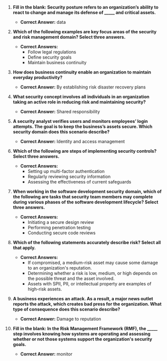 1. **Fill in the blank: Security posture refers to an organization’s ability to react to change and manage its defense of _____ and critical assets.**
   - **Correct Answer:** data

2. **Which of the following examples are key focus areas of the security and risk management domain? Select three answers.**
   - **Correct Answers:**
     - Follow legal regulations
     - Define security goals
     - Maintain business continuity

3. **How does business continuity enable an organization to maintain everyday productivity?**
   - **Correct Answer:** By establishing risk disaster recovery plans

4. **What security concept involves all individuals in an organization taking an active role in reducing risk and maintaining security?**
   - **Correct Answer:** Shared responsibility

5. **A security analyst verifies users and monitors employees’ login attempts. The goal is to keep the business’s assets secure. Which security domain does this scenario describe?**
   - **Correct Answer:** Identity and access management

6. **Which of the following are steps of implementing security controls? Select three answers.**
   - **Correct Answers:**
     - Setting up multi-factor authentication
     - Regularly reviewing security information
     - Assessing the effectiveness of current safeguards

7. **When working in the software development security domain, which of the following are tasks that security team members may complete during various phases of the software development lifecycle? Select three answers.**
   - **Correct Answers:**
     - Initiating a secure design review
     - Performing penetration testing
     - Conducting secure code reviews

8. **Which of the following statements accurately describe risk? Select all that apply.**
   - **Correct Answers:**
     - If compromised, a medium-risk asset may cause some damage to an organization's reputation.
     - Determining whether a risk is low, medium, or high depends on the possible threat and the asset involved.
     - Assets with SPII, PII, or intellectual property are examples of high-risk assets.

9. **A business experiences an attack. As a result, a major news outlet reports the attack, which creates bad press for the organization. What type of consequence does this scenario describe?**
   - **Correct Answer:** Damage to reputation

10. **Fill in the blank: In the Risk Management Framework (RMF), the _____ step involves knowing how systems are operating and assessing whether or not those systems support the organization's security goals.**
    - **Correct Answer:** monitor

